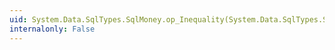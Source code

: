 ```yaml
---
uid: System.Data.SqlTypes.SqlMoney.op_Inequality(System.Data.SqlTypes.SqlMoney,System.Data.SqlTypes.SqlMoney)
internalonly: False
---
```

